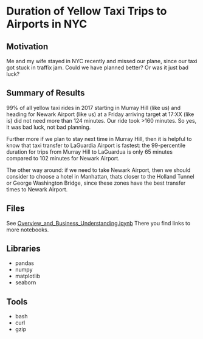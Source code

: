# Duration of Yellow Taxi Trips to Airports in NYC

## Motivation

Me and my wife stayed in NYC recently and missed our plane, since our taxi got stuck in traffix jam.
Could we have planned better? Or was it just bad luck?

## Summary of Results

99% of all yellow taxi rides in 2017 starting in Murray Hill (like us) and heading for Newark Airport (like us) at a Friday arriving target at 17:XX (like is) did not need more than 124 minutes. Our ride took >160 minutes. So yes, it was bad luck, not bad planning.

Further more if we plan to stay next time in Murray Hill, then it is helpful to know that taxi transfer to LaGuardia Airport is fastest: the 99-percentile duration for trips from Murray Hill to LaGuardua is only 65 minutes compared to 102 minutes for Newark Airport.

The other way around: if we need to take Newark Airport, then we should consider to choose a hotel in Manhattan, thats closer to the Holland Tunnel or George Washington Bridge, since these zones have the best transfer times to Newark Airport.

## Files

See [Overview_and_Business_Understanding.ipynb](Overview_and_Business_Understanding.ipynb)
There you find links to more notebooks. 

## Libraries
- pandas
- numpy
- matplotlib
- seaborn

## Tools
- bash
- curl
- gzip

